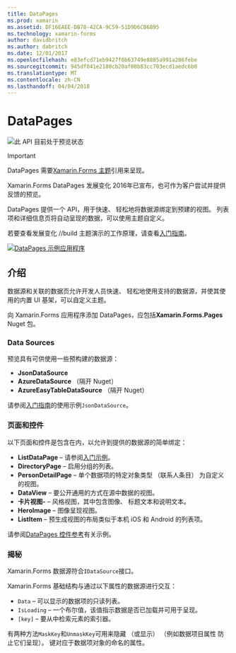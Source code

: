 ```yaml
---
title: DataPages
ms.prod: xamarin
ms.assetid: DF16EAEE-DB78-42CA-9C59-51D9D6CB6B95
ms.technology: xamarin-forms
author: davidbritch
ms.author: dabritch
ms.date: 12/01/2017
ms.openlocfilehash: e83efcd71eb9427f0b63749e8885a991a206febe
ms.sourcegitcommit: 945df041e2180cb20af08b83cc703ecd1aedc6b0
ms.translationtype: MT
ms.contentlocale: zh-CN
ms.lasthandoff: 04/04/2018
---
```

# <a name="datapages"></a>DataPages

![](~/media/shared/preview.png "此 API 目前处于预览状态")

> [!IMPORTANT]
> DataPages 需要[Xamarin.Forms 主题](~/xamarin-forms/user-interface/themes/index.md)引用来呈现。

Xamarin.Forms DataPages 发展变化 2016年已宣布，也可作为客户尝试并提供反馈的预览。

DataPages 提供一个 API，用于快速、 轻松地将数据源绑定到预建的视图。 列表项和详细信息页将自动呈现的数据，可以使用主题自定义。

若要查看发展变化 //build 主题演示的工作原理，请查看[入门指南](get-started.md)。

[![](images/demo-sml.png "DataPages 示例应用程序")](images/demo.png#lightbox "DataPages 示例应用程序")

## <a name="introduction"></a>介绍

数据源和关联的数据页允许开发人员快速、 轻松地使用支持的数据源，并使其使用的内置 UI 基架，可以自定义主题。

向 Xamarin.Forms 应用程序添加 DataPages，应包括**Xamarin.Forms.Pages** Nuget 包。

### <a name="data-sources"></a>Data Sources

预览具有可供使用一些预构建的数据源：

* **JsonDataSource**
* **AzureDataSource** （隔开 Nuget）
* **AzureEasyTableDataSource** （隔开 Nuget）

请参阅[入门指南](get-started.md)的使用示例`JsonDataSource`。


### <a name="pages--controls"></a>页面和控件

以下页面和控件是包含在内，以允许到提供的数据源的简单绑定：

* **ListDataPage** – 请参阅[入门示例](get-started.md)。
* **DirectoryPage** – 启用分组的列表。
* **PersonDetailPage** – 单个数据项的特定对象类型 （联系人条目） 为自定义的视图。
* **DataView** – 要公开通用的方式在源中数据的视图。
* **卡片视图-** – 风格视图，其中包含图像、 标题文本和说明文本。
* **HeroImage** – 图像呈现视图。
* **ListItem** – 预生成视图的布局类似于本机 iOS 和 Android 的列表项。

请参阅[DataPages 控件参考](controls.md)有关示例。



### <a name="under-the-hood"></a>揭秘

Xamarin.Forms 数据源符合`IDataSource`接口。

Xamarin.Forms 基础结构与通过以下属性的数据源进行交互：

* `Data` – 可以显示的数据项的只读列表。
* `IsLoading` – 一个布尔值，该值指示数据是否已加载并可用于呈现。
* `[key]` – 要从中检索元素的索引器。

有两种方法`MaskKey`和`UnmaskKey`可用来隐藏 （或显示） （例如数据项目属性 防止它们呈现）。
键对应于数据项对象的命名的属性。

